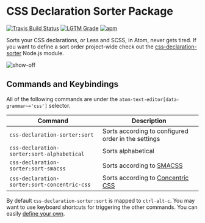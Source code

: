 # CSS Declaration Sorter Package
[![Travis Build Status][travis-icon]][travis]
[![LGTM Grade][lgtm-icon]][lgtm]
[![apm][apm-icon]][apm]

Sorts your CSS declarations, or Less and SCSS, in Atom, never gets tired. If you want to define a sort order project-wide check out the [css-declaration-sorter](https://github.com/Siilwyn/css-declaration-sorter#readme) Node.js module.

![show-off](https://raw.githubusercontent.com/Siilwyn/css-declaration-sorter-atom/master/show-off.gif)

## Commands and Keybindings
All of the following commands are under the `atom-text-editor[data-grammar~='css']` selector.

|Command|Description|
|-------|-----------|
|`css-declaration-sorter:sort`|Sorts according to configured order in the settings|
|`css-declaration-sorter:sort-alphabetical`|Sorts alphabetical|
|`css-declaration-sorter:sort-smacss`|Sorts according to [SMACSS](https://smacss.com/book/formatting#grouping)|
|`css-declaration-sorter:sort-concentric-css`|Sorts according to [Concentric CSS](https://github.com/brandon-rhodes/Concentric-CSS)|

By default `css-declaration-sorter:sort` is mapped to `ctrl-alt-c`. You may want to use keyboard shortcuts for triggering the other commands. You can easily [define your own](http://flight-manual.atom.io/using-atom/sections/basic-customization/#_customizing_keybindings).

[travis]: https://travis-ci.com/Siilwyn/css-declaration-sorter-atom
[travis-icon]: https://img.shields.io/travis/com/Siilwyn/css-declaration-sorter-atom/master.svg?style=flat-square
[lgtm]: https://lgtm.com/projects/g/Siilwyn/css-declaration-sorter-atom/
[lgtm-icon]: https://img.shields.io/lgtm/grade/javascript/g/Siilwyn/css-declaration-sorter-atom.svg?style=flat-square
[apm]: https://atom.io/packages/css-declaration-sorter
[apm-icon]: https://img.shields.io/apm/v/css-declaration-sorter?style=flat-square
